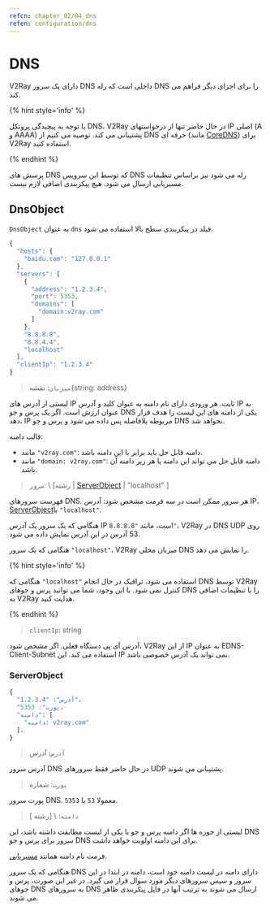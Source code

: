 ```yaml
---
refcn: chapter_02/04_dns
refen: configuration/dns
---
```

# DNS

V2Ray دارای یک سرور DNS داخلی است که رله DNS را برای اجزای دیگر فراهم می کند.

{% hint style='info' %}

با توجه به پیچیدگی پروتکل DNS، V2Ray در حال حاضر تنها از درخواستهای IP اصلی (A و AAAA) پشتیبانی می کند. توصیه می کنیم از DNS حرفه ای (مانند [CoreDNS](https://coredns.io/)) برای V2Ray استفاده کنید.

{% endhint %}

پرسش های DNS که توسط این سرویس DNS رله می شود نیز براساس تنظیمات مسیریابی ارسال می شود. هیچ پیکربندی اضافی لازم نیست.

## DnsObject

`DnsObject` به عنوان `dns` فیلد در پیکربندی سطح بالا استفاده می شود.

```javascript
{
  "hosts": {
    "baidu.com": "127.0.0.1"
  },
  "servers": [
    {
      "address": "1.2.3.4",
      "port": 5353,
      "domains": [
        "domain:v2ray.com"
      ]
    },
    "8.8.8.8",
    "8.8.4.4",
    "localhost"
  ],
  "clientIp": "1.2.3.4"
}
```

> `میزبان`: نقشه{string: address}

لیستی از آدرس های IP ثابت. هر ورودی دارای نام دامنه به عنوان کلید و آدرس IP به عنوان ارزش است. اگر یک پرس و جو DNS یکی از دامنه های این لیست را هدف قرار دهد، IP مربوطه بلافاصله پس داده می شود و پرس و جو DNS نخواهد شد.

قالب دامنه:

* مانند `"v2ray.com"`: دامنه قابل حل باید برابر با این دامنه باشد.
* مانند `"domain: v2ray.com"`: دامنه قابل حل می تواند این دامنه یا هر زیر دامنه آن باشد.

> `سرور`: \ [رشته | [ServerObject](#serverobject) | "localhost" \]

فهرست سرورهای DNS. هر سرور ممکن است در سه فرمت مشخص شود: آدرس IP، [ServerObject](#serverobject)یا `"localhost"`.

هنگامی که یک سرور یک آدرس IP است، مانند `"8.8.8.8"`، V2Ray در DNS UDP روی 53 آدرس در این آدرس نمایش داده می شود.

هنگامی که یک سرور `"localhost"`، V2Ray میزبان محلی DNS را نمایش می دهد.

{% hint style='info' %}

هنگامی که `"localhost"` استفاده می شود، ترافیک در حال انجام DNS توسط V2Ray کنترل نمی شود. با این وجود، شما می توانید پرس و جوهای DNS را با تنظیمات اضافی به V2Ray هدایت کنید.

{% endhint %}

> `clientIp`: string

آدرس آی پی دستگاه فعلی. اگر مشخص شود، V2Ray از این IP به عنوان EDNS-Client-Subnet استفاده می کند. این IP نمی تواند یک آدرس خصوصی باشد.

### ServerObject

```javascript
{
  "آدرس": "1.2.3.4"،
  "پورت": 5353،
  "دامنه": [
    "دامنه: v2ray.com"
  ]،
}
```

> `آدرس`: آدرس

آدرس سرور DNS در حال حاضر فقط سرورهای UDP پشتیبانی می شوند.

> `پورت`: شماره

پورت سرور DNS. معمولا `53` یا `5353`.

> `دامنه`: \ [رشته \]

لیستی از حوزه ها اگر دامنه پرس و جو با یکی از لیست مطابقت داشته باشد، این DNS سرور برای پرس و جو DNS برای این دامنه اولویت خواهد داشت.

فرمت نام دامنه همانند [مسیریابی](routing.md).

هنگامی که یک سرور DNS دارای دامنه در لیست دامنه خود است، دامنه در ابتدا در این سرور و سپس سرورهای دیگر مورد سوال قرار می گیرد. در غیر این صورت، پرس و جوهای DNS به سرورهای DNS ارسال می شوند به ترتیب آنها در فایل پیکربندی ظاهر می شوند.